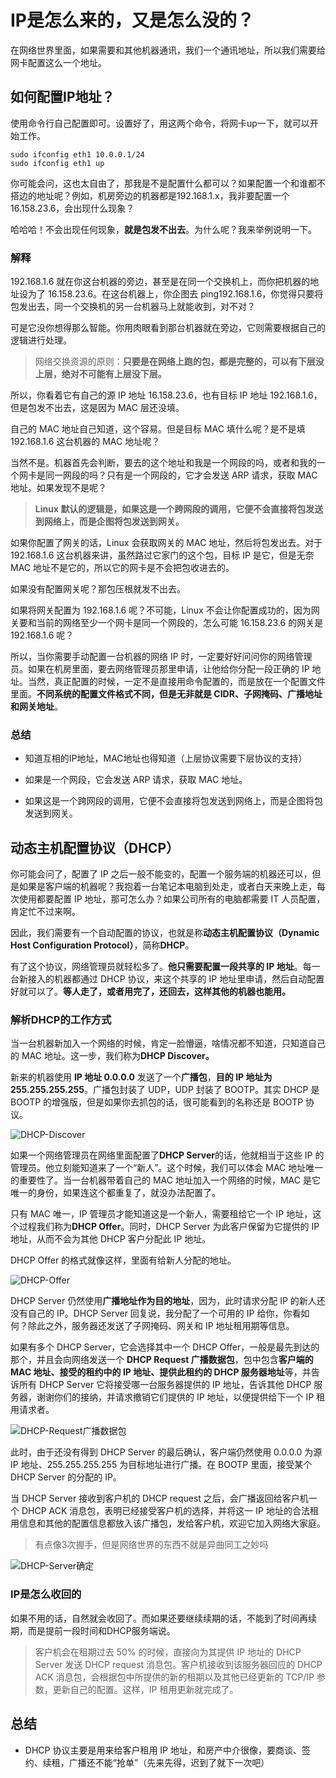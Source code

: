 # IP是怎么来的，又是怎么没的？

在网络世界里面，如果需要和其他机器通讯，我们一个通讯地址，所以我们需要给网卡配置这么一个地址。

## 如何配置IP地址？

使用命令行自己配置即可。设置好了，用这两个命令，将网卡up一下，就可以开始工作。

```
sudo ifconfig eth1 10.0.0.1/24
sudo ifconfig eth1 up
```

你可能会问，这也太自由了，那我是不是配置什么都可以？如果配置一个和谁都不搭边的地址呢？例如，机房旁边的机器都是192.168.1.x，我非要配置一个16.158.23.6，会出现什么现象？

哈哈哈！不会出现任何现象，**就是包发不出去**。为什么呢？我来举例说明一下。

### 解释

192.168.1.6 就在你这台机器的旁边，甚至是在同一个交换机上，而你把机器的地址设为了 16.158.23.6。在这台机器上，你企图去 ping192.168.1.6，你觉得只要将包发出去，同一个交换机的另一台机器马上就能收到，对不对？

可是它没你想得那么智能。你用肉眼看到那台机器就在旁边，它则需要根据自己的逻辑进行处理。

> 网络交换资源的原则：**只要是在网络上跑的包，都是完整的，可以有下层没上层，绝对不可能有上层没下层。**

所以，你看着它有自己的源 IP 地址 16.158.23.6，也有目标 IP 地址 192.168.1.6，但是包发不出去，这是因为 MAC 层还没填。

自己的 MAC 地址自己知道，这个容易。但是目标 MAC 填什么呢？是不是填 192.168.1.6 这台机器的 MAC 地址呢？

当然不是。机器首先会判断，要去的这个地址和我是一个网段的吗，或者和我的一个网卡是同一网段的吗？只有是一个网段的，它才会发送 ARP 请求，获取 MAC 地址。如果发现不是呢？

> **Linux 默认的逻辑是，如果这是一个跨网段的调用，它便不会直接将包发送到网络上，而是企图将包发送到网关。**

如果你配置了网关的话，Linux 会获取网关的 MAC 地址，然后将包发出去。对于 192.168.1.6 这台机器来讲，虽然路过它家门的这个包，目标 IP 是它，但是无奈 MAC 地址不是它的，所以它的网卡是不会把包收进去的。

如果没有配置网关呢？那包压根就发不出去。

如果将网关配置为 192.168.1.6 呢？不可能，Linux 不会让你配置成功的，因为网关要和当前的网络至少一个网卡是同一个网段的，怎么可能 16.158.23.6 的网关是 192.168.1.6 呢？

所以，当你需要手动配置一台机器的网络 IP 时，一定要好好问问你的网络管理员。如果在机房里面，要去网络管理员那里申请，让他给你分配一段正确的 IP 地址。当然，真正配置的时候，一定不是直接用命令配置的，而是放在一个配置文件里面。**不同系统的配置文件格式不同，但是无非就是 CIDR、子网掩码、广播地址和网关地址**。

### 总结

- 知道互相的IP地址，MAC地址也得知道（上层协议需要下层协议的支持）

- 如果是一个网段，它会发送 ARP 请求，获取 MAC 地址。

- 如果这是一个跨网段的调用，它便不会直接将包发送到网络上，而是企图将包发送到网关。

## 动态主机配置协议（DHCP）

你可能会问了，配置了 IP 之后一般不能变的，配置一个服务端的机器还可以，但是如果是客户端的机器呢？我抱着一台笔记本电脑到处走，或者白天来晚上走，每次使用都要配置 IP 地址，那可怎么办？如果公司所有的电脑都需要 IT 人员配置，肯定忙不过来啊。

因此，我们需要有一个自动配置的协议，也就是称**动态主机配置协议（Dynamic Host Configuration Protocol）**，简称**DHCP**。

有了这个协议，网络管理员就轻松多了。**他只需要配置一段共享的 IP 地址**。每一台新接入的机器都通过 DHCP 协议，来这个共享的 IP 地址里申请，然后自动配置好就可以了。**等人走了，或者用完了，还回去，这样其他的机器也能用。**

### 解析DHCP的工作方式

当一台机器新加入一个网络的时候，肯定一脸懵逼，啥情况都不知道，只知道自己的 MAC 地址。这一步，我们称为**DHCP Discover。**

新来的机器使用 **IP 地址 0.0.0.0** 发送了一个**广播包**，**目的 IP 地址为 255.255.255.255**。广播包封装了 UDP，UDP 封装了 BOOTP。其实 DHCP 是 BOOTP 的增强版，但是如果你去抓包的话，很可能看到的名称还是 BOOTP 协议。

<img :src="$withBase('/codePic/DHCP-Discover.jpg')" alt="DHCP-Discover">


如果一个网络管理员在网络里面配置了**DHCP Server**的话，他就相当于这些 IP 的管理员。他立刻能知道来了一个“新人”。这个时候，我们可以体会 MAC 地址唯一的重要性了。当一台机器带着自己的 MAC 地址加入一个网络的时候，MAC 是它唯一的身份，如果连这个都重复了，就没办法配置了。

只有 MAC 唯一，IP 管理员才能知道这是一个新人，需要租给它一个 IP 地址，这个过程我们称为**DHCP Offer**。同时，DHCP Server 为此客户保留为它提供的 IP 地址，从而不会为其他 DHCP 客户分配此 IP 地址。

DHCP Offer 的格式就像这样，里面有给新人分配的地址。

<img :src="$withBase('/codePic/DHCP-Offer.jpg')" alt="DHCP-Offer">


DHCP Server 仍然使用**广播地址作为目的地址**，因为，此时请求分配 IP 的新人还没有自己的 IP。DHCP Server 回复说，我分配了一个可用的 IP 给你，你看如何？除此之外，服务器还发送了子网掩码、网关和 IP 地址租用期等信息。

如果有多个 DHCP Server，它会选择其中一个 DHCP Offer，一般是最先到达的那个，并且会向网络发送一个 **DHCP Request 广播数据包**，包中包含**客户端的 MAC 地址、接受的租约中的 IP 地址、提供此租约的 DHCP 服务器地址**等，并告诉所有 DHCP Server 它将接受哪一台服务器提供的 IP 地址，告诉其他 DHCP 服务器，谢谢你们的接纳，并请求撤销它们提供的 IP 地址，以便提供给下一个 IP 租用请求者。

<img :src="$withBase('/codePic/DHCP-Request广播数据包.jpg')" alt="DHCP-Request广播数据包">


此时，由于还没有得到 DHCP Server 的最后确认，客户端仍然使用 0.0.0.0 为源 IP 地址、255.255.255.255 为目标地址进行广播。在 BOOTP 里面，接受某个 DHCP Server 的分配的 IP。

当 DHCP Server 接收到客户机的 DHCP request 之后，会广播返回给客户机一个 DHCP ACK 消息包，表明已经接受客户机的选择，并将这一 IP 地址的合法租用信息和其他的配置信息都放入该广播包，发给客户机，欢迎它加入网络大家庭。

> 有点像3次握手，但是网络世界的东西不就是异曲同工之妙吗


<img :src="$withBase('/codePic/DHCP-Server确定.jpg')" alt="DHCP-Server确定">


### IP是怎么收回的

如果不用的话，自然就会收回了。而如果还要继续续期的话，不能到了时间再续期，而是提前一段时间和DHCP服务端说。

> 客户机会在租期过去 50% 的时候，直接向为其提供 IP 地址的 DHCP Server 发送 DHCP request 消息包。客户机接收到该服务器回应的 DHCP ACK 消息包，会根据包中所提供的新的租期以及其他已经更新的 TCP/IP 参数，更新自己的配置。这样，IP 租用更新就完成了。

## 总结

- DHCP 协议主要是用来给客户租用 IP 地址，和房产中介很像，要商谈、签约、续租，广播还不能“抢单”（先来先得，迟到了就下一次吧）
